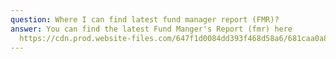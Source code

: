 ```yaml
---
question: Where I can find latest fund manager report (FMR)?
answer: You can find the latest Fund Manger's Report (fmr) here
  https://cdn.prod.website-files.com/647f1d0084dd393f468d58a6/681caa0a8d4ad556eb0f5f40_FMR%20APR%20V1.pdf
---
```

